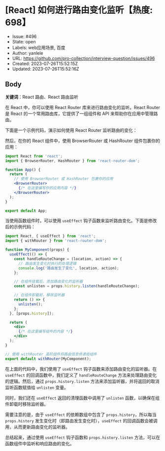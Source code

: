 # [React] 如何进行路由变化监听【热度: 698】

- Issue: #496
- State: open
- Labels: web应用场景, 百度
- Author: yanlele
- URL: https://github.com/pro-collection/interview-question/issues/496
- Created: 2023-07-26T15:52:15Z
- Updated: 2023-07-26T15:52:16Z

## Body

**关键词**：React 路由、React 路由监听

在 React 中，你可以使用 React Router 库来进行路由变化的监听。React Router 是 React 的一个常用路由库，它提供了一组组件和 API 来帮助你在应用中管理路由。

下面是一个示例代码，演示如何使用 React Router 监听路由的变化：

然后，在你的 React 组件中，使用 BrowserRouter 或 HashRouter 组件包裹你的应用：

```jsx
import React from 'react';
import { BrowserRouter, HashRouter } from 'react-router-dom';

function App() {
  return (
    // 使用 BrowserRouter 或 HashRouter 包裹你的应用
    <BrowserRouter>
      {/* 在这里编写你的应用内容 */}
    </BrowserRouter>
  );
}

export default App;
```

当使用函数组件时，可以使用 `useEffect` 钩子函数来监听路由变化。下面是修改后的示例代码：

```jsx
import React, { useEffect } from 'react';
import { withRouter } from 'react-router-dom';

function MyComponent(props) {
  useEffect(() => {
    const handleRouteChange = (location, action) => {
      // 路由发生变化时执行的处理逻辑
      console.log('路由发生了变化', location, action);
    };

    // 在组件挂载后，添加路由变化的监听器
    const unlisten = props.history.listen(handleRouteChange);

    // 在组件卸载前，移除监听器
    return () => {
      unlisten();
    };
  }, [props.history]);

  return (
    <div>
      {/* 在这里编写组件的内容 */}
    </div>
  );
}

// 使用 withRouter 高阶组件将路由信息传递给组件
export default withRouter(MyComponent);
```

在上面的代码中，我们使用了 `useEffect` 钩子函数来添加路由变化的监听器。在 `useEffect` 的回调函数中，我们定义了 `handleRouteChange` 方法来处理路由变化的逻辑。然后，通过 `props.history.listen` 方法来添加监听器，并将返回的取消监听函数赋值给 `unlisten` 变量。

同时，我们还在 `useEffect` 返回的清理函数中调用了 `unlisten` 函数，以确保在组件卸载时移除监听器。

需要注意的是，由于 `useEffect` 的依赖数组中包含了 `props.history`，所以每当 `props.history` 发生变化时（即路由发生变化时），`useEffect` 的回调函数会被调用，从而更新路由变化的监听器。

总结起来，通过使用 `useEffect` 钩子函数和 `props.history.listen` 方法，可以在函数组件中监听和响应路由的变化。

